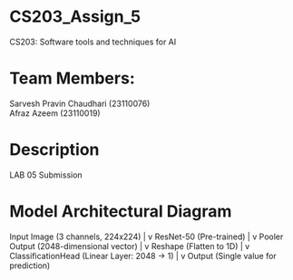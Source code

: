# CS203_Assign_5
CS203: Software tools and techniques for AI

# Team Members:
Sarvesh Pravin Chaudhari (23110076) <br>
Afraz Azeem (23110019)

# Description
LAB 05 Submission

# Model Architectural Diagram

Input Image (3 channels, 224x224)
       |
       v
ResNet-50 (Pre-trained)
       |
       v
Pooler Output (2048-dimensional vector)
       |
       v
Reshape (Flatten to 1D)
       |
       v
ClassificationHead (Linear Layer: 2048 -> 1)
       |
       v
Output (Single value for prediction)
